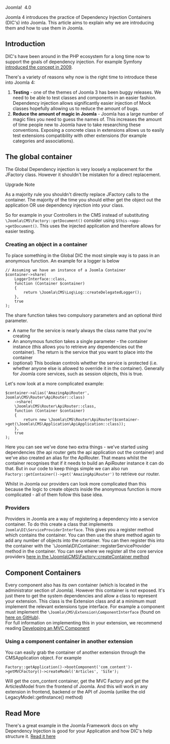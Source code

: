 <!-- Filename: J4.x:Dependency_Injection_in_Joomla_4 / Display title: Dependency Injection in Joomla 4 -->

Joomla!  4.0

Joomla 4 introduces the practice of Dependency Injection Containers
(DIC's) into Joomla. This article aims to explain why we are introducing
them and how to use them in Joomla.

## Introduction

DIC's have been around in the PHP ecosystem for a long time now to
support the goals of dependency injection. For example Symfony <a
href="http://fabien.potencier.org/do-you-need-a-dependency-injection-container.html"
class="external text" target="_blank"
rel="nofollow noreferrer noopener">introduced the concept in 2009</a>.

There's a variety of reasons why now is the right time to introduce
these into Joomla 4:

1.  **Testing** - one of the themes of Joomla 3 has been buggy releases.
    We need to be able to test classes and components in an easier
    fashion. Dependency injection allows significantly easier injection
    of Mock classes hopefully allowing us to reduce the amount of bugs.
2.  **Reduce the amount of magic in Joomla** - Joomla has a large number
    of magic files you need to guess the names of. This increases the
    amount of time people new to Joomla have to take researching these
    conventions. Exposing a concrete class in extensions allows us to
    easily test extensions compatibility with other extensions (for
    example categories and associations).

## The global container

The Global Dependency injection is very loosely a replacement for the
JFactory class. However it shouldn't be mistaken for a direct
replacement.

Upgrade Note

As a majority rule you shouldn't directly replace JFactory calls to the
container. The majority of the time you should either get the object out
the application OR use dependency injection into your class.

So for example in your Controllers in the CMS instead of substituting
`\Joomla\CMS\Factory::getDocument()` consider using
`$this->app->getDocument()`. This uses the injected application and
therefore allows for easier testing.

### Creating an object in a container

To place something in the Global DIC the most simple way is to pass in
an anonymous function. An example for a logger is below

    // Assuming we have an instance of a Joomla Container
    $container->share(
        LoggerInterface::class,
        function (Container $container)
        {
            return \Joomla\CMS\Log\Log::createDelegatedLogger();
        },
        true
    );

The share function takes two compulsory parameters and an optional third
parameter.

- A name for the service is nearly always the class name that you're
  creating
- An anonymous function takes a single parameter - the container
  instance (this allows you to retrieve any dependencies out the
  container). The return is the service that you want to place into the
  container
- (optional) This boolean controls whether the service is protected
  (i.e. whether anyone else is allowed to override it in the container).
  Generally for Joomla core services, such as session objects, this is
  true.

Let's now look at a more complicated example:

    $container->alias('AmazingApiRouter', Joomla\CMS\Router\ApiRouter::class)
        ->share(
        \Joomla\CMS\Router\ApiRouter::class,
        function (Container $container)
        {
            return new \Joomla\CMS\Router\ApiRouter($container->get(\Joomla\CMS\Application\ApiApplication::class));
        },
        true
    );

Here you can see we've done two extra things - we've started using
dependencies (the api router gets the api application out the container)
and we've also created an alias for the ApiRouter. That means whilst the
container recognises that if it needs to build an ApiRouter instance it
can do that. But in our code to keep things simple we can also run
`Factory::getContainer()->get('AmazingApiRouter')` to retrieve our
router.

Whilst in Joomla our providers can look more complicated than this
because the logic to create objects inside the anonymous function is
more complicated - all of them follow this base idea.

### Providers

Providers in Joomla are a way of registering a dependency into a service
container. To do this create a class that implements
`Joomla\DI\ServiceProviderInterface`. This gives you a register method
which contains the container. You can then use the share method again to
add any number of objects into the container. You can then register this
into the container with the
\`\Joomla\DI\Container::registerServiceProvider\` method in the
container. You can see where we register all the core service providers
<a
href="https://github.com/joomla/joomla-cms/blob/4.0-dev/libraries/src/Factory.php#L570-L594"
class="external text" target="_blank"
rel="nofollow noreferrer noopener">here in the
\Joomla\CMS\Factory::createContainer method</a>

## Component Containers

Every component also has its own container (which is located in the
administrator section of Joomla). However this container is not exposed.
It's just there to get the system dependencies and allow a class to
represent your extension. This class is the Extension class and at a
minimum must implement the relevant extensions type interface. For
example a component must implement the
`\Joomla\CMS\Extension\ComponentInterface` (found on <a
href="https://github.com/joomla/joomla-cms/blob/4.0-dev/libraries/src/Extension/ComponentInterface.php"
class="external text" target="_blank"
rel="nofollow noreferrer noopener">here on GitHub</a>).  
For full information on implementing this in your extension, we
recommend reading [Developing an MVC
Component](https://docs.joomla.org/J4.x:Developing_an_MVC_Component "Special:MyLanguage/J4.x:Developing an MVC Component")

### Using a component container in another extension

You can easily grab the container of another extension through the
CMSApplication object. For example

    Factory::getApplication()->bootComponent('com_content')->getMVCFactory()->createModel('Articles', 'Site');

Will get the com_content container, get the MVC Factory and get the
ArticlesModel from the frontend of Joomla. And this will work in any
extension in frontend, backend or the API of Joomla (unlike the old
LegacyModel::getInstance() method)

## Read More

There's a great example in the Joomla Framework docs on why Dependency
Injection is good for your Application and how DIC's help structure it.
<a
href="https://github.com/joomla-framework/di/blob/2.0-dev/docs/why-dependency-injection.md"
class="external text" target="_blank"
rel="nofollow noreferrer noopener">Read it here</a>
